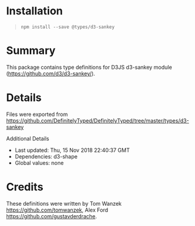 # Installation
> `npm install --save @types/d3-sankey`

# Summary
This package contains type definitions for D3JS d3-sankey module (https://github.com/d3/d3-sankey/).

# Details
Files were exported from https://github.com/DefinitelyTyped/DefinitelyTyped/tree/master/types/d3-sankey

Additional Details
 * Last updated: Thu, 15 Nov 2018 22:40:37 GMT
 * Dependencies: d3-shape
 * Global values: none

# Credits
These definitions were written by Tom Wanzek <https://github.com/tomwanzek>, Alex Ford <https://github.com/gustavderdrache>.
